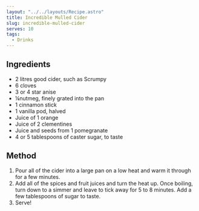 ```yaml
---
layout: "../../layouts/Recipe.astro"
title: Incredible Mulled Cider
slug: incredible-mulled-cider
serves: 10
tags:
  - Drinks
---
```


## Ingredients

- 2 litres good cider, such as Scrumpy
- 6 cloves
- 3 or 4 star anise
- ¼nutmeg, finely grated into the pan
- 1 cinnamon stick
- 1 vanilla pod, halved
- Juice of 1 orange
- Juice of 2 clementines
- Juice and seeds from 1 pomegranate
- 4 or 5 tablespoons of caster sugar, to taste

## Method

1. Pour all of the cider into a large pan on a low heat and warm it through for a few minutes.
1. Add all of the spices and fruit juices and turn the heat up. Once boiling, turn down to a simmer and leave to tick away for 5 to 8 minutes. Add a few tablespoons of sugar to taste.
1. Serve!
